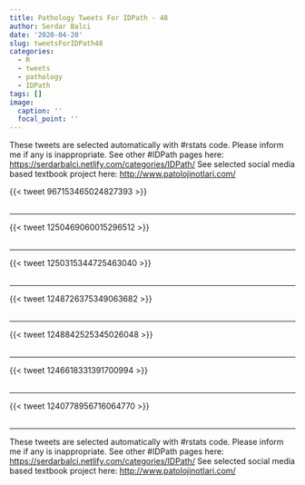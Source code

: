 ```yaml
---
title: Pathology Tweets For IDPath - 48
author: Serdar Balci
date: '2020-04-20'
slug: tweetsForIDPath48
categories:
  - R
  - tweets
  - pathology
  - IDPath
tags: []
image:
  caption: ''
  focal_point: ''
---
```



These tweets are selected automatically with #rstats code. Please inform me if any is inappropriate.
See other #IDPath pages here: https://serdarbalci.netlify.com/categories/IDPath/ 
See selected social media based textbook project here: http://www.patolojinotlari.com/

{{< tweet 967153465024827393 >}}
<br>
<br>
<hr>
{{< tweet 1250469060015296512 >}}
<br>
<br>
<hr>
{{< tweet 1250315344725463040 >}}
<br>
<br>
<hr>
{{< tweet 1248726375349063682 >}}
<br>
<br>
<hr>
{{< tweet 1248842525345026048 >}}
<br>
<br>
<hr>
{{< tweet 1246618331391700994 >}}
<br>
<br>
<hr>
{{< tweet 1240778956716064770 >}}
<br>
<br>
<hr>


These tweets are selected automatically with #rstats code. Please inform me if any is inappropriate.
See other #IDPath pages here: https://serdarbalci.netlify.com/categories/IDPath/ 
See selected social media based textbook project here: http://www.patolojinotlari.com/
